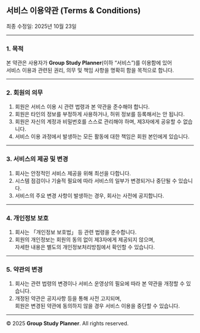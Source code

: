 ## 서비스 이용약관 (Terms & Conditions)

최종 수정일: 2025년 10월 23일

---

### 1. 목적

본 약관은 사용자가 **Group Study Planner**(이하 “서비스”)를 이용함에 있어  
서비스 이용과 관련된 권리, 의무 및 책임 사항을 명확히 함을 목적으로 합니다.

---

### 2. 회원의 의무

1. 회원은 서비스 이용 시 관련 법령과 본 약관을 준수해야 합니다.
2. 회원은 타인의 정보를 부정하게 사용하거나, 허위 정보를 등록해서는 안 됩니다.
3. 회원은 자신의 계정과 비밀번호를 스스로 관리해야 하며, 제3자에게 공유할 수 없습니다.
4. 서비스 이용 과정에서 발생하는 모든 활동에 대한 책임은 회원 본인에게 있습니다.

---

### 3. 서비스의 제공 및 변경

1. 회사는 안정적인 서비스 제공을 위해 최선을 다합니다.
2. 시스템 점검이나 기술적 필요에 따라 서비스의 일부가 변경되거나 중단될 수 있습니다.
3. 서비스의 주요 변경 사항이 발생하는 경우, 회사는 사전에 공지합니다.

---

### 4. 개인정보 보호

1. 회사는 「개인정보 보호법」 등 관련 법령을 준수합니다.
2. 회원의 개인정보는 회원의 동의 없이 제3자에게 제공되지 않으며,  
   자세한 내용은 별도의 개인정보처리방침에서 확인할 수 있습니다.

---

### 5. 약관의 변경

1. 회사는 관련 법령의 변경이나 서비스 운영상의 필요에 따라 본 약관을 개정할 수 있습니다.
2. 개정된 약관은 공지사항 등을 통해 사전 고지되며,  
   회원은 변경된 약관에 동의하지 않을 경우 서비스 이용을 중단할 수 있습니다.

---

© 2025 **Group Study Planner**. All rights reserved.
